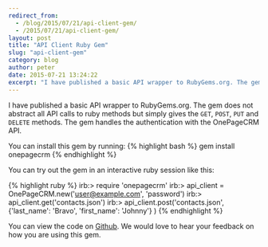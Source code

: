 ```yaml
---
redirect_from:
  - /blog/2015/07/21/api-client-gem/
  - /2015/07/21/api-client-gem/
layout: post
title: "API Client Ruby Gem"
slug: "api-client-gem"
category: blog
author: peter
date: 2015-07-21 13:24:22
excerpt: "I have published a basic API wrapper to RubyGems.org. The gem does not abstract all API calls to ruby methods but simply gives the GET, POST, PUT and DELETE methods. The gem handles the authentication with the OnePageCRM API."
---
```


I have published a basic API wrapper to RubyGems.org.
The gem does not abstract all API calls to ruby methods but simply gives the `GET`, `POST`, `PUT` and `DELETE` methods.
The gem handles the authentication with the OnePageCRM API.


You can install this gem by running:
{% highlight bash %}
gem install onepagecrm
{% endhighlight %}


You can try out the gem in an interactive ruby session like this:

{% highlight ruby %}
irb:> require 'onepagecrm'
irb:> api_client = OnePageCRM.new('user@example.com', 'password')
irb:> api_client.get('contacts.json')
irb:> api_client.post('contacts.json', {'last_name': 'Bravo', 'first_name': 'Johnny'} )
{% endhighlight %}

You can view the code on [Github][1].
We would love to hear your feedback on how you are using this gem.

  [1]: https://github.com/OnePageCRM/onepagecrm-gem

